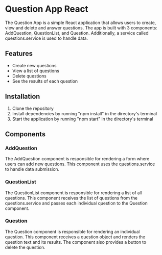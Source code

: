 # Question App React
The Question App is a simple React application that allows users to create, view and delete and answer questions.
The app is built with 3 components: AddQuestion, QuestionList, and Question. Additionally, a service called questions.service is used to handle data.

## Features
* Create new questions
* View a list of questions
* Delete questions
* See the results of each question

## Installation
1. Clone the repository
2. Install dependencies by running "npm install" in the directory's terminal
3. Start the application by running "npm start" in the directory's terminal

## Components
### AddQuestion
The AddQuestion component is responsible for rendering a form where users can add new questions. This component uses the questions.service to handle data submission.

### QuestionList
The QuestionList component is responsible for rendering a list of all questions. This component receives the list of questions from the questions.service and passes each individual question to the Question component.

### Question
The Question component is responsible for rendering an individual question. This component receives a question object and renders the question text and its results. The component also provides a button to delete the question.
